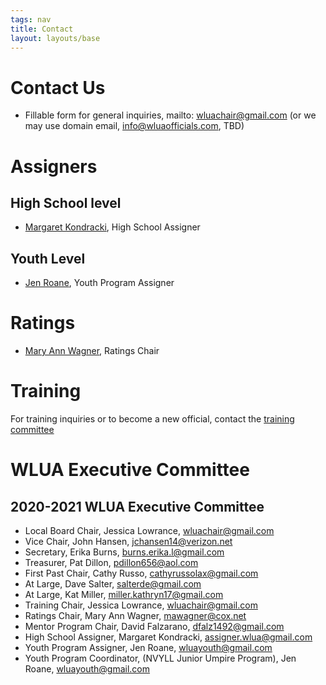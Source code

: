 ```yaml
---
tags: nav
title: Contact
layout: layouts/base
---
```

# Contact Us 

- Fillable form for general inquiries, mailto: wluachair@gmail.com (or we may use domain email, info@wluaofficials.com, TBD)

# Assigners

## High School level
- [Margaret Kondracki](mailto:assigner.wlua@gmail.com), High School Assigner 
## Youth Level 
- [Jen Roane](mailto:wluayouth@gmail.com), Youth Program Assigner 

# Ratings
 - [Mary Ann Wagner](mailto:mawagner@cox.net), Ratings Chair 

# Training 

For training inquiries or to become a new official, contact the [training committee](mailto:wluatrainings@gmail.com)

# WLUA Executive Committee 

## 2020-2021 WLUA Executive Committee

- Local Board Chair, Jessica Lowrance, [wluachair@gmail.com](mailto:wluachair@gmail.com) 
- Vice Chair, John Hansen, [jchansen14@verizon.net](mailto:jchansen14@verizon.net) 
- Secretary, Erika Burns, [burns.erika.l@gmail.com](mailto:burns.erika.l@gmail.com) 
- Treasurer, Pat Dillon,  [pdillon656@aol.com](mailto:pdillon656@aol.com) 
- First Past Chair, Cathy Russo, [cathyrussolax@gmail.com](cathyrussolax@gmail.com) 
- At Large, Dave Salter, [salterde@gmail.com](mailto:salterde@gmail.com) 
- At Large, Kat Miller, [miller.kathryn17@gmail.com](mailto:miller.kathryn17@gmail.com) 
- Training Chair, Jessica Lowrance, [wluachair@gmail.com](mailto:wluachair@gmail.com) 
- Ratings Chair, Mary Ann Wagner, [mawagner@cox.net](mawagner@cox.net) 
- Mentor Program Chair, David Falzarano, [dfalz1492@gmail.com](mailto:dfalz1492@gmail.com)
- High School Assigner, Margaret Kondracki, [assigner.wlua@gmail.com](mailto:assigner.wlua@gmail.com) 
- Youth Program Assigner, Jen Roane, [wluayouth@gmail.com](mailto:wluayouth@gmail.com)
- Youth Program Coordinator, (NVYLL Junior Umpire Program), Jen Roane, [wluayouth@gmail.com](mailto:wluayouth@gmail.com)  

